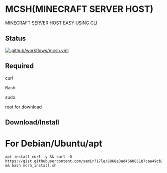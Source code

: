 # MCSH(MINECRAFT SERVER HOST)
MINECRAFT SERVER HOST EASY USING CLI
## Status
[![.github/workflows/mcsh.yml](https://github.com/samir717le/mcsh-by-samir717le/actions/workflows/mcsh.yml/badge.svg)](https://github.com/samir717le/mcsh-by-samir717le/actions/workflows/mcsh.yml)

## Required
curl

Bash

sudo

root for download
## Download/Install

# For Debian/Ubuntu/apt
```
apt install curl -y && curl -O https://gist.githubusercontent.com/samir717le/8868e3ad466085187caa49cb2f31212e/raw/d2d2163515df4278e8671e6416f00805f8087385/mcsh_install.sh && bash mcsh_install.sh

```
